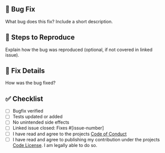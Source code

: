 ## 🐛 Bug Fix

What bug does this fix? Include a short description.

## 🧪 Steps to Reproduce

Explain how the bug was reproduced (optional, if not covered in linked issue).

## 🔨 Fix Details

How was the bug fixed?

## ✅ Checklist

- [ ] Bugfix verified
- [ ] Tests updated or added
- [ ] No unintended side effects
- [ ] Linked issue closed: Fixes #[issue-number]
- [ ] I have read and agree to the projects [Code of Conduct](../../CODE_OF_CONDUCT.md)
- [ ] I have read and agree to publishing my contribution under the projects [Code License](../../CODE_LICENSE.md). I am legally able to do so.
